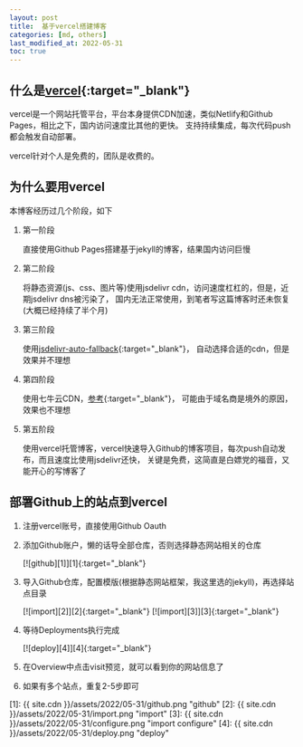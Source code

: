 ```yaml
---
layout: post
title:  基于vercel搭建博客
categories: [md, others]
last_modified_at: 2022-05-31
toc: true
---
```


## 什么是[vercel](https://vercel.com){:target="_blank"}

vercel是一个网站托管平台，平台本身提供CDN加速，类似Netlify和Github Pages，相比之下，国内访问速度比其他的更快。
支持持续集成，每次代码push都会触发自动部署。

vercel针对个人是免费的，团队是收费的。

## 为什么要用vercel
本博客经历过几个阶段，如下
1. 第一阶段

    直接使用Github Pages搭建基于jekyll的博客，结果国内访问巨慢
2. 第二阶段
    
    将静态资源(js、css、图片等)使用jsdelivr cdn，访问速度杠杠的，但是，近期jsdelivr dns被污染了，
    国内无法正常使用，到笔者写这篇博客时还未恢复(大概已经持续了半个月)
3. 第三阶段
    
    使用[jsdelivr-auto-fallback](https://github.com/PipecraftNet/jsdelivr-auto-fallback){:target="_blank"}，
    自动选择合适的cdn，但是效果并不理想
4. 第四阶段
    
    使用七牛云CDN，[参考](https://www.wucheng.work/2021/11/28/Hexo-GitHub-CDN/){:target="_blank"}，
    可能由于域名商是境外的原因，效果也不理想
5. 第五阶段

    使用vercel托管博客，vercel快速导入Github的博客项目，每次push自动发布，而且速度比使用jsdelivr还快，
    关键是免费，这简直是白嫖党的福音，又能开心的写博客了

## 部署Github上的站点到vercel
1. 注册vercel账号，直接使用Github Oauth
2. 添加Github账户，懒的话导全部仓库，否则选择静态网站相关的仓库
    
    [![github][1]][1]{:target="_blank"}
3. 导入Github仓库，配置模版(根据静态网站框架，我这里选的jekyll)，再选择站点目录

    [![import][2]][2]{:target="_blank"}
    [![import][3]][3]{:target="_blank"}
4. 等待Deployments执行完成

   [![deploy][4]][4]{:target="_blank"}
5. 在Overview中点击visit预览，就可以看到你的网站信息了
6. 如果有多个站点，重复2-5步即可

[1]: {{ site.cdn }}/assets/2022/05-31/github.png "github"
[2]: {{ site.cdn }}/assets/2022/05-31/import.png "import"
[3]: {{ site.cdn }}/assets/2022/05-31/configure.png "import configure"
[4]: {{ site.cdn }}/assets/2022/05-31/deploy.png "deploy"

